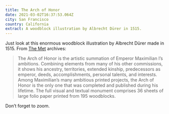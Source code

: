```yaml
---
title: The Arch of Honor
date: 2021-03-02T16:37:53.064Z
city: San Francisco
country: California
extract: A woodblock illustration by Albrecht Dürer in 1515.
---
```

Just look at this enormous woodblock illustration by Albrecht Dürer made in 1515. From [The Met](https://www.metmuseum.org/art/collection/search/388475) archives:

> The Arch of Honor is the artistic summation of Emperor Maximilian I’s ambitions. Combining elements from many of his other commissions, it shows his ancestry, territories, extended kinship, predecessors as emperor, deeds, accomplishments, personal talents, and interests. Among Maximilian’s many ambitious printed projects, the Arch of Honor is the only one that was completed and published during his lifetime. The full visual and textual monument comprises 36 sheets of large folio paper printed from 195 woodblocks.

Don’t forget to zoom.